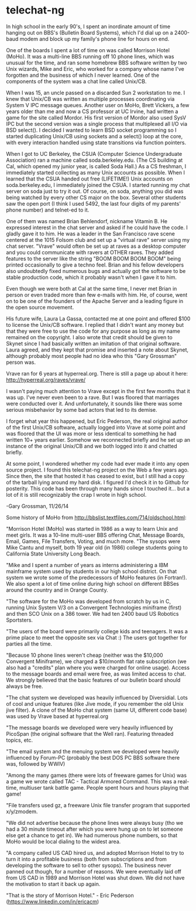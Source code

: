 telechat-ng
===========

In high school in the early 90's, I spent an inordinate amount of time
hanging out on BBS's (Bulletin Board Systems), which I'd dial up on
a 2400-baud modem and block up my family's phone line for hours on end.

One of the boards I spent a lot of time on was called Morrison Hotel (MoHo).
It was a multi-line BBS running off 10 phone lines, which was unusual
for the time, and ran some homebrew BBS software written by two Unix
wizards, Mike and Eric, who worked for a company whose name I've
forgotten and the business of which I never learned. One of the
components of the system was a chat line called Unix/CB.

When I was 15, an uncle passed on a discarded Sun 2 workstation to me.
I knew that Unix/CB was written as multiple processes coordinating via
System V IPC message queues. Another user on MoHo, Brett Vickers, a
few years older than me and now a CS professor at UC Irvine, had
written a game for the site called Mordor. His first version of Mordor
also used SysV IPC but the second version was a single process that
multiplexed all I/O via BSD select(). I decided I wanted to learn BSD
socket programming so I started duplicating Unix/CB using sockets and
a select() loop at the core, with every interaction handled using
state transitions via function pointers.

When I got to UC Berkeley, the CSUA (Computer Science Undergraduate
Association) ran a machine called soda.berkeley.edu. (The CS building
at Cal, which opened my junior year, is called Soda Hall.) As a
CS freshman, I immediately started collecting as many Unix accounts
as possible. When I learned that the CSUA handed out free (LIFETIME!)
Unix accounts on soda.berkeley.edu, I immediately joined the CSUA.
I started running my chat server on soda just to try it out.
Of course, on soda, anything you did was being watched by every other
CS major on the box. Several other students saw the open port
(I think I used 5492, the last four digits of my parents' phone
number) and telnet-ed to it.

One of them was named Brian Behlendorf, nickname Vitamin B. He
expressed interest in the chat server and asked if he could have the
code. I gladly gave it to him.  He was a leader in the San Francisco
rave scene centered at the 1015 Folsom club and set up a "virtual
rave" server using my chat server.  "Vrave" would often be set up at
raves as a desktop computer and you could communicate with ravers at
OTHER raves. They added features to the server like the string "BOOM
BOOM BOOM BOOM" being printed occasionally to give a techno feel.
Brian and his fellow developers also undoubtedly fixed numerous bugs
and actually got the software to be stable production code, which
it probably wasn't when I gave it to him.

Even though we were both at Cal at the same time, I never met Brian in
person or even traded more than few e-mails with him. He, of course,
went on to be one of the founders of the Apache Server and a leading
figure in the open source movement.

His future wife, Laura La Gassa, contacted me at one point and offered
$100 to license the Unix/CB software. I replied that I didn't want any
money but that they were free to use the code for any purpose as long
as my name remained on the copyright. I also wrote that credit should
be given to Skynet since I had basically written an imitation of that
original software.  Laura agreed, and they kept that promise and
inserted a note about Skynet, although probably most people had no
idea who this "Gary Grossman" person was.

Vrave ran for 6 years at hyperreal.org. There is still a page up
about it here: http://hyperreal.org/raves/vrave/

I wasn't paying much attention to Vrave except in the first few months
that it was up. I've never even been to a rave. But I was floored that
marriages were conducted over it. And unfortunately, it sounds like
there was some serious misbehavior by some bad actors that led to
its demise.

I forget what year this happened, but Eric Pederson, the real original
author of the first Unix/CB software, actually logged into Vrave at
some point and was floored that the UI was more or less identical to
something he had written 10+ years earlier. Somehow we reconnected
briefly and he set up an instance of the original Unix/CB and we
both logged into it and chatted briefly.

At some point, I wondered whether my code had ever made it into any
open source project. I found this telechat-ng project on the Web a few
years ago.  Since then, the site that hosted it has ceased to exist,
but I still had a copy of the tarball lying around my hard disk. I
figured I'd check it in to Github for posterity. This code has been
through many hands since I touched it... but a lot of it is still
recognizably the crap I wrote in high school.

-Gary Grossman, 11/26/14

Some history of MoHo from http://bbslist.textfiles.com/714/oldschool.html:

"Morrison Hotel (MoHo) was started in 1986 as a way to learn Unix and
meet girls. It was a 10-line multi-user BBS offering Chat, Message
Boards, Email, Games, File Transfers, Voting, and much more.  "The
sysops were Mike Cantu and myself, both 19 year old (in 1986) college
students going to California State University Long Beach.

"Mike and I spent a number of years as interns administering a IBM
mainframe system used by students in our high school district. On that
system we wrote some of the predecessors of MoHo features (in
Fortran!). We also spent a lot of time online during high school on
different BBSes around the country and in Orange County.

"The software for the MoHo was developed from scratch by us in C,
running Unix System V/3 on a Convergent Technologies miniframe (first)
and then SCO Unix on a 386 tower. We had ten 2400 baud US Robotics
Sportsters.

"The users of the board were primarily college kids and teenagers. It
was a prime place to meet the opposite sex via Chat :) The users got
together for parties all the time.

"Because 10 phone lines weren't cheap (neither was the $10,000
Convergent Miniframe), we charged a $10/month flat rate subscription
(we also had a "credits" plan where you were charged for online
usage). Access to the message boards and email were free, as was
limited access to chat. We strongly believed that the basic features
of our bulletin board should always be free.

"The chat system we developed was heavily influenced by
Diversidial. Lots of cool and unique features (like Jive mode, if you
remember the old Unix jive filter). A clone of the MoHo chat system
(same UI, different code base) was used by Vrave based at
hyperreal.org

"The message boards we developed were very heavily influenced by
PicoSpan (the original software that the Well ran). Featuring threaded
topics, etc.

"The email system and the menuing system we developed were heavily
influenced by Forum-PC (probably the best DOS PC BBS software there
was, followed by WWIV)

"Among the many games (there were lots of freeware games for Unix) was
a game we wrote called TAC - Tactical Armored Command. This was a
real-time, multiuser tank battle game. People spent hours and hours
playing that game!

"File transfers used gz, a freeware Unix file transfer program that
supported x/y/zmodem.

"We did not advertise because the phone lines were always busy (tho we
had a 30 minute timeout after which you were hung up on to let someone
else get a chance to get in). We had numerous phone numbers, so that
MoHo would be local dialing to the widest area.

"A company called US CAD hired us, and adopted Morrison Hotel to try
to turn it into a profitable business (both from subscriptions and
from developing the software to sell to other sysops). The business
never panned out though, for a number of reasons. We were eventually
laid off from US CAD in 1989 and Morrison Hotel was shut down. We did
not have the motivation to start it back up again.

"That is the story of Morrison Hotel." - Eric Pederson
(https://www.linkedin.com/in/ericacm)